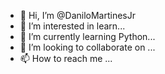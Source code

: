 - 👋 Hi, I’m @DaniloMartinesJr
- 👀 I’m interested in learn...
- 🌱 I’m currently learning Python...
- 💞️ I’m looking to collaborate on ...
- 📫 How to reach me ...

<!---
DaniloMartinesJr/DaniloMartinesJr is a ✨ special ✨ repository because its `README.md` (this file) appears on your GitHub profile.
You can click the Preview link to take a look at your changes.
--->
